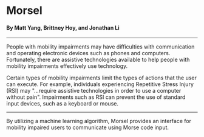 # Morsel
#### By Matt Yang, Brittney Hoy, and Jonathan Li
---------

People with mobility impairments may have difficulties with communication and operating electronic devices such as phones and computers. Fortunately, there are assistive technologies available to help people with mobility impairments effectively use technology.

Certain types of mobility impairments limit the types of actions that the user can execute. For example, individuals experiencing Repetitive Stress Injury (RSI) may "...require assistive technologies in order to use a computer without pain". Impairments such as RSI can prevent the use of standard input devices, such as a keyboard or mouse.

--------

By utilizing a machine learning algorithm, Morsel provides an interface for mobility impaired users to communicate using Morse code input.
